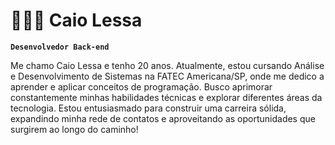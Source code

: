 # 👩🏻‍💻 Caio Lessa

**`Desenvolvedor Back-end`**

Me chamo Caio Lessa e tenho 20 anos. Atualmente, estou cursando Análise e Desenvolvimento de Sistemas na FATEC Americana/SP, onde me dedico a aprender e aplicar conceitos de programação. Busco aprimorar constantemente minhas habilidades técnicas e explorar diferentes áreas da tecnologia. Estou entusiasmado para construir uma carreira sólida, expandindo minha rede de contatos e aproveitando as oportunidades que surgirem ao longo do caminho!
